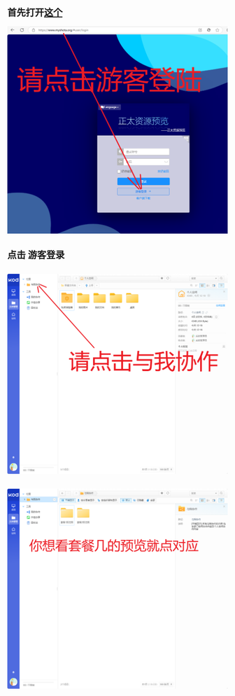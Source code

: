 ## 首先打开[这个](https://www.myshota.org)


![游客登录](https://github.com/allshota/myshota/blob/main/pc-web/pc-wbe-1.png)

## 点击 **游客登录**

## ![](https://github.com/allshota/myshota/blob/main/pc-web/pc-wbe-2.png)

## ![](https://github.com/allshota/myshota/blob/main/pc-web/pc-wbe-3.png)
